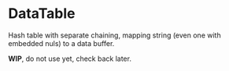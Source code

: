# DataTable

Hash table with separate chaining, mapping string (even one with embedded nuls) to a data buffer.

**WIP**, do not use yet, check back later.
